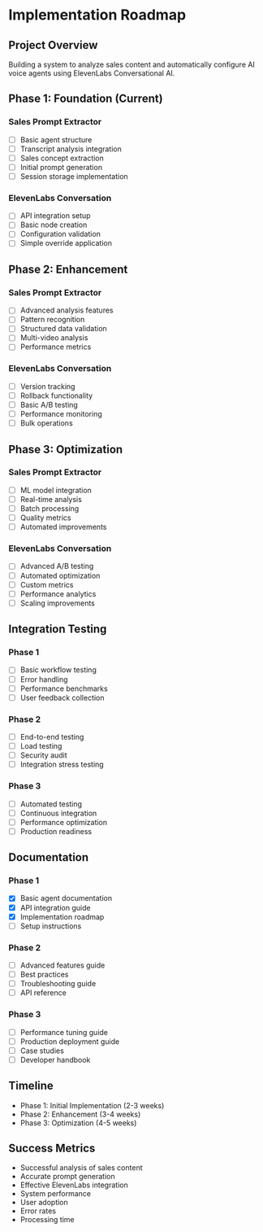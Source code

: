 # Implementation Roadmap

## Project Overview
Building a system to analyze sales content and automatically configure AI voice agents using ElevenLabs Conversational AI.

## Phase 1: Foundation (Current)

### Sales Prompt Extractor
- [ ] Basic agent structure
- [ ] Transcript analysis integration
- [ ] Sales concept extraction
- [ ] Initial prompt generation
- [ ] Session storage implementation

### ElevenLabs Conversation
- [ ] API integration setup
- [ ] Basic node creation
- [ ] Configuration validation
- [ ] Simple override application

## Phase 2: Enhancement

### Sales Prompt Extractor
- [ ] Advanced analysis features
- [ ] Pattern recognition
- [ ] Structured data validation
- [ ] Multi-video analysis
- [ ] Performance metrics

### ElevenLabs Conversation
- [ ] Version tracking
- [ ] Rollback functionality
- [ ] Basic A/B testing
- [ ] Performance monitoring
- [ ] Bulk operations

## Phase 3: Optimization

### Sales Prompt Extractor
- [ ] ML model integration
- [ ] Real-time analysis
- [ ] Batch processing
- [ ] Quality metrics
- [ ] Automated improvements

### ElevenLabs Conversation
- [ ] Advanced A/B testing
- [ ] Automated optimization
- [ ] Custom metrics
- [ ] Performance analytics
- [ ] Scaling improvements

## Integration Testing

### Phase 1
- [ ] Basic workflow testing
- [ ] Error handling
- [ ] Performance benchmarks
- [ ] User feedback collection

### Phase 2
- [ ] End-to-end testing
- [ ] Load testing
- [ ] Security audit
- [ ] Integration stress testing

### Phase 3
- [ ] Automated testing
- [ ] Continuous integration
- [ ] Performance optimization
- [ ] Production readiness

## Documentation

### Phase 1
- [x] Basic agent documentation
- [x] API integration guide
- [x] Implementation roadmap
- [ ] Setup instructions

### Phase 2
- [ ] Advanced features guide
- [ ] Best practices
- [ ] Troubleshooting guide
- [ ] API reference

### Phase 3
- [ ] Performance tuning guide
- [ ] Production deployment guide
- [ ] Case studies
- [ ] Developer handbook

## Timeline
- Phase 1: Initial Implementation (2-3 weeks)
- Phase 2: Enhancement (3-4 weeks)
- Phase 3: Optimization (4-5 weeks)

## Success Metrics
- Successful analysis of sales content
- Accurate prompt generation
- Effective ElevenLabs integration
- System performance
- User adoption
- Error rates
- Processing time 